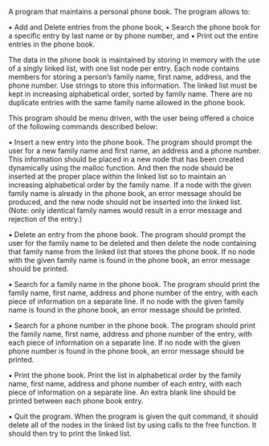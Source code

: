  A program that maintains a personal phone book. The program allows to: 
 
▪ Add and Delete entries from the phone book,
▪ Search the phone book for a specific entry by last name or by phone number, and
▪ Print out the entire entries in the phone book. 

The data in the phone book is maintained by storing in memory with the use of a singly linked list, with 
one list node per entry. Each node contains members for storing a person’s family name, first name, address, 
and  the  phone  number.  Use  strings  to  store  this  information.  The  linked  list  must  be  kept  in  increasing 
alphabetical  order,  sorted  by  family  name.  There  are  no  duplicate  entries  with  the  same  family  name 
allowed in the phone book. 
 
This program should be menu driven, with the user being offered a choice of the following commands 
described below: 

▪ Insert a new entry into the phone book. 
The program should prompt the user for a new family name and first name, an address and a phone 
number. This information should be placed in a new node that has been created dynamically using 
the malloc function. And then the node should be inserted at the proper place within the linked list 
so to maintain an increasing alphabetical order by the family name. If a node with the given family 
name is already in the phone book, an error message should be produced, and the new node should 
not  be  inserted  into  the  linked  list.  (Note:  only  identical  family  names  would  result  in  a  error 
message and rejection of the entry.) 

▪ Delete an entry from the phone book. 
The program should prompt the user for the family name to be deleted and then delete the node 
containing that family name  from the linked list that stores the  phone book. If no node  with the 
given family name is found in the phone book, an error message should be printed. 

▪ Search for a family name in the phone book. 
The program should print the family name, first name, address and phone number of the entry, with 
each piece of information on a separate line. If no node with the given family name is found in the 
phone book, an error message should be printed. 

▪ Search for a phone number in the phone book. 
The program should print the family name, first name, address and phone number of the entry, with 
each piece of information on a separate line. If no node with the given phone number is found in 
the phone book, an error message should be printed. 
 
▪ Print the phone book.
Print the list in alphabetical order by the family name, first name, address and phone number of 
each entry, with each piece of information on a separate line. An extra blank line should be printed 
between each phone book entry. 

▪ Quit the program. 
When the program is given the quit command, it should delete all of the nodes in the linked list 
by using calls to the free function. It should then try to print the linked list.

